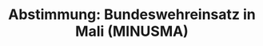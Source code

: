 ---
layout: abstimmung
title: "Abstimmung: Bundeswehreinsatz in Mali (MINUSMA)"
categories:
 - Bundeswehr
 - Ausland
tags:
 - Mali
 - MINUSMA
 - UN
abstimmung:
 legislaturperiode: 18
 bundestagssitzung: 113
 abstimmung: 2
links:
 - title: https://www.bundestag.de/parlament/plenum/abstimmung/abstimmung?id=344
   url: https://www.bundestag.de/parlament/plenum/abstimmung/abstimmung?id=344
 - title: http://www.abgeordnetenwatch.de/verlaengerung_des_bundeswehreinsatzes_in_mali_minusma-1105-747.html
   url: http://www.abgeordnetenwatch.de/verlaengerung_des_bundeswehreinsatzes_in_mali_minusma-1105-747.html
data:
 - title: Abstimmungsergebnis 20150619_2-data.pdf
   url: /res/abstimmungsliste/20150619_2-data.pdf
 - title: Abstimmungsergebnis 20150619_2_xls-data.csv
   url: /res/abstimmungsliste/analyses/20150619_2_xls-data.csv
documents:
 - title: Drucksache 18/05053.pdf
   url: http://dip21.bundestag.de/dip21/btd/18/050/1805053.pdf
   local: /res/abstimmungsdaten/018-113-02/1805053.pdf
 - title: Drucksache 18/05250.pdf
   url: http://dip21.bundestag.de/dip21/btd/18/052/1805250.pdf
   local: /res/abstimmungsdaten/018-113-02/1805250.pdf
preview: |
     Deutscher Bundestag
    
     113. Sitzung des Deutschen Bundestages
     am Freitag, 19.Juni 2015
    
     Endgültiges Ergebnis der Namentlichen Abstimmung Nr. 2
    
     Beschlussempfehlung des Auswärtigen Ausschusses (3. Ausschuss) zu dem Antrag der
     Bundesregierung
     Fortsetzung der Beteiligung bewaffneter deutscher Streitkräfte an der Multidimensionalen
     Integrierten Stabilisierungsmission der Vereinten Nationen in Mali (MINUSMA) auf
     Grundlage der Resolutionen 2100 (2013) und 2164 (2014) des Sicherheitsrates der
     Vereinten Nationen vom 25. April 2013 und 25. Juni 2014
     - Drucksachen 18/5053 und 18/5250 -
    
     Abgegebene Stimmen insgesamt:
    
     597
    
     Nicht abgegebene Stimmen:
     Ja-Stimmen:
    
     34
     528
    
     Nein-Stimmen:
    
     65
    
     Enthaltungen:
    
     4
    
     Ungültige:
    
     0
    
     Berlin, den 19.06.2015
    
     Beginn: 10:11
     Ende: 10:14
---